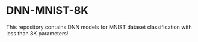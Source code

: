 # DNN-MNIST-8K
This repository contains DNN models for MNIST dataset classification with less than 8K parameters!
